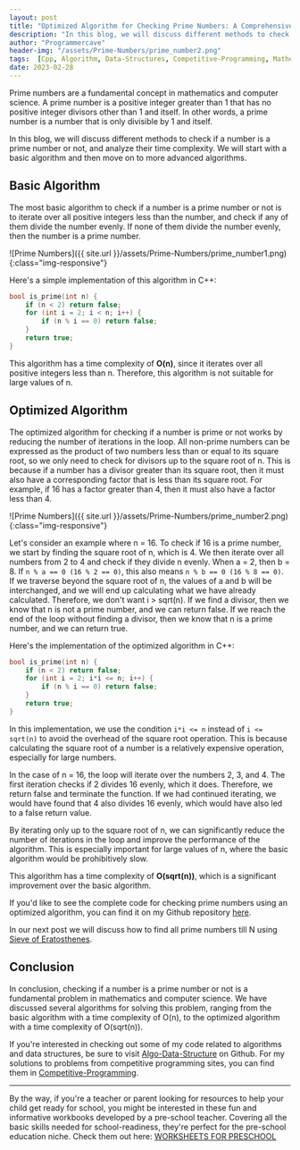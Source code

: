 ```yaml
---
layout: post
title: "Optimized Algorithm for Checking Prime Numbers: A Comprehensive Guide"
description: "In this blog, we will discuss different methods to check if a number is a prime number or not, and analyze their time complexity. We will start with a basic algorithm and then move on to more advanced algorithms.."
author: "Programmercave"
header-img: "/assets/Prime-Numbers/prime_number2.png"
tags:  [Cpp, Algorithm, Data-Structures, Competitive-Programming, Mathematics]
date: 2023-02-28
---
```


Prime numbers are a fundamental concept in mathematics and computer science. A prime number is a positive integer greater than 1 that has no positive integer divisors other than 1 and itself. In other words, a prime number is a number that is only divisible by 1 and itself.

In this blog, we will discuss different methods to check if a number is a prime number or not, and analyze their time complexity. We will start with a basic algorithm and then move on to more advanced algorithms.

## Basic Algorithm

The most basic algorithm to check if a number is a prime number or not is to iterate over all positive integers less than the number, and check if any of them divide the number evenly. If none of them divide the number evenly, then the number is a prime number. 

![Prime Numbers]({{ site.url }}/assets/Prime-Numbers/prime_number1.png){:class="img-responsive"}

Here's a simple implementation of this algorithm in C++:

```cpp
bool is_prime(int n) {
    if (n < 2) return false;
    for (int i = 2; i < n; i++) {
        if (n % i == 0) return false;
    }
    return true;
}
```

This algorithm has a time complexity of **O(n)**, since it iterates over all positive integers less than n. Therefore, this algorithm is not suitable for large values of n.

## Optimized Algorithm

The optimized algorithm for checking if a number is prime or not works by reducing the number of iterations in the loop. All non-prime numbers can be expressed as the product of two numbers less than or equal to its square root, so we only need to check for divisors up to the square root of n. This is because if a number has a divisor greater than its square root, then it must also have a corresponding factor that is less than its square root. For example, if 16 has a factor greater than 4, then it must also have a factor less than 4.

![Prime Numbers]({{ site.url }}/assets/Prime-Numbers/prime_number2.png){:class="img-responsive"}

Let's consider an example where n = 16. To check if 16 is a prime number, we start by finding the square root of n, which is 4. We then iterate over all numbers from 2 to 4 and check if they divide n evenly. When a = 2, then b = 8. If `n % a == 0 (16 % 2 == 0)`, this also means `n % b == 0 (16 % 8 == 0)`. If we traverse beyond the square root of n, the values of a and b will be interchanged, and we will end up calculating what we have already calculated. Therefore, we don't want i > sqrt(n). If we find a divisor, then we know that n is not a prime number, and we can return false. If we reach the end of the loop without finding a divisor, then we know that n is a prime number, and we can return true.

Here's the implementation of the optimized algorithm in C++:

```cpp
bool is_prime(int n) {
    if (n < 2) return false;
    for (int i = 2; i*i <= n; i++) {
        if (n % i == 0) return false;
    }
    return true;
}
```

In this implementation, we use the condition `i*i <= n` instead of `i <= sqrt(n)` to avoid the overhead of the square root operation. This is because calculating the square root of a number is a relatively expensive operation, especially for large numbers.

In the case of n = 16, the loop will iterate over the numbers 2, 3, and 4. The first iteration checks if 2 divides 16 evenly, which it does. Therefore, we return false and terminate the function. If we had continued iterating, we would have found that 4 also divides 16 evenly, which would have also led to a false return value.

By iterating only up to the square root of n, we can significantly reduce the number of iterations in the loop and improve the performance of the algorithm. This is especially important for large values of n, where the basic algorithm would be prohibitively slow.

This algorithm has a time complexity of **O(sqrt(n))**, which is a significant improvement over the basic algorithm.

If you'd like to see the complete code for checking prime numbers using an optimized algorithm, you can find it on my Github repository [here](https://github.com/{{site.github_username}}/Algo-Data-Structure/blob/master/Maths/check_prime.cpp). 

In our next post we will discuss how to find all prime numbers till N using [Sieve of Eratosthenes]({{site.url}}/blog/2023/03/02/Efficiently-Find-Prime-Numbers-Till-N-Basic-vs-Sieve-of-Eratosthenes).

## Conclusion

In conclusion, checking if a number is a prime number or not is a fundamental problem in mathematics and computer science. We have discussed several algorithms for solving this problem, ranging from the basic algorithm with a time complexity of O(n), to the optimized algorithm with a time complexity of O(sqrt(n)).

If you're interested in checking out some of my code related to algorithms and data structures, be sure to visit [Algo-Data-Structure](https://github.com/{{site.github_username}}/Algo-Data-Structure) on Github. For my solutions to problems from competitive programming sites, you can find them in [Competitive-Programming](https://github.com/{{site.github_username}}/Competitive-Programming).

---

By the way, if you're a teacher or parent looking for resources to help your child get ready for school, you might be interested in these fun and informative workbooks developed by a pre-school teacher. Covering all the basic skills needed for school-readiness, they're perfect for the pre-school education niche. Check them out here: [WORKSHEETS FOR PRESCHOOL](https://ce8977zhz1vrft28uay3ofipe9.hop.clickbank.net/?cbpage=wfpaffiliate)
